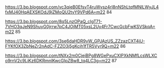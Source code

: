 https://3.bp.blogspot.com/vc3qieB0EfsvT4ruWvsz4rl8nNShLtqfMNlLWyJL4fxMJ40HqAEXSKOdJ9jZMoQU2tvY9VPd6A=m22 84

https://3.bp.blogspot.com/8q5LnzOPaQ_cIgT71-7VHO3qJeN9ShuyG0jrrw7pC4JOjMT05xsL2Uy4Fr7CwcGcbFwKSVSkqA=m22 85

https://3.bp.blogspot.com/3se6daHDR9vW_GPJAzUS_ZZzazCXT4jU-FYKfOX3ZbNeZr2nAdC-FZZO3j5gKcih1fTR5Vyr9Q=m22 86

https://3.bp.blogspot.com/tNXx2m0CjejBPg8WGePxuCXIPXkNMfLcsWLXCo9rnV2c9LjKz6DKRmnlKwcGIpZBw8_tq4LC3g=m22 87
